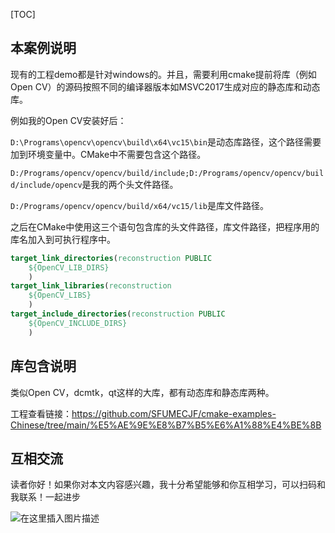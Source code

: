 

[TOC]



## 本案例说明

现有的工程demo都是针对windows的。并且，需要利用cmake提前将库（例如Open CV）的源码按照不同的编译器版本如MSVC2017生成对应的静态库和动态库。

例如我的Open CV安装好后：

`D:\Programs\opencv\opencv\build\x64\vc15\bin`是动态库路径，这个路径需要加到环境变量中。CMake中不需要包含这个路径。

`D:/Programs/opencv/opencv/build/include;D:/Programs/opencv/opencv/build/include/opencv`是我的两个头文件路径。

`D:/Programs/opencv/opencv/build/x64/vc15/lib`是库文件路径。

之后在CMake中使用这三个语句包含库的头文件路径，库文件路径，把程序用的库名加入到可执行程序中。

```cmake
target_link_directories(reconstruction PUBLIC
    ${OpenCV_LIB_DIRS}
    )
target_link_libraries(reconstruction
    ${OpenCV_LIBS}
    )
target_include_directories(reconstruction PUBLIC
    ${OpenCV_INCLUDE_DIRS}
    )
```





##  库包含说明

类似Open CV，dcmtk，qt这样的大库，都有动态库和静态库两种。

工程查看链接：https://github.com/SFUMECJF/cmake-examples-Chinese/tree/main/%E5%AE%9E%E8%B7%B5%E6%A1%88%E4%BE%8B

## 互相交流


读者你好！如果你对本文内容感兴趣，我十分希望能够和你互相学习，可以扫码和我联系！一起进步



![在这里插入图片描述](https://img-blog.csdnimg.cn/20200529103009878.gif#pic_center)

